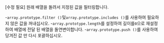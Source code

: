 [수정 필요]
원래 배열을 돌려서 지정된 값을 필터링합니다.

-`array.prototype.filter ()`및`array.prototype.includes ()`를 사용하여 필요하지 않은 값을 꺼내십시오.
-`array.prototype.length`를 설정하여 길이를`0`으로 재설정하여 배열에 전달 된 배열을 돌연변이합니다.
-`array.prototype.push ()`를 사용하여 당겨진 값 만 다시 포괄하십시오.